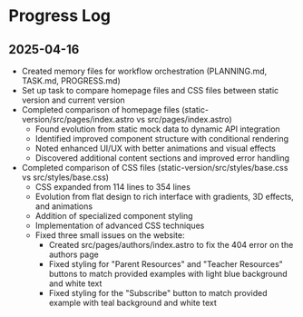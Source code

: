 # Progress Log

## 2025-04-16
- Created memory files for workflow orchestration (PLANNING.md, TASK.md, PROGRESS.md)
- Set up task to compare homepage files and CSS files between static version and current version
- Completed comparison of homepage files (static-version/src/pages/index.astro vs src/pages/index.astro)
  - Found evolution from static mock data to dynamic API integration
  - Identified improved component structure with conditional rendering
  - Noted enhanced UI/UX with better animations and visual effects
  - Discovered additional content sections and improved error handling
- Completed comparison of CSS files (static-version/src/styles/base.css vs src/styles/base.css)
  - CSS expanded from 114 lines to 354 lines
  - Evolution from flat design to rich interface with gradients, 3D effects, and animations
  - Addition of specialized component styling
  - Implementation of advanced CSS techniques
  - Fixed three small issues on the website:
    - Created src/pages/authors/index.astro to fix the 404 error on the authors page
    - Fixed styling for "Parent Resources" and "Teacher Resources" buttons to match provided examples with light blue background and white text
    - Fixed styling for the "Subscribe" button to match provided example with teal background and white text